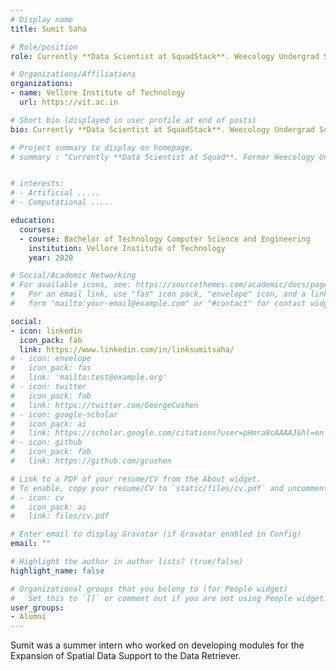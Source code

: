 ```yaml
---
# Display name
title: Sumit Saha

# Role/position
role: Currently **Data Scientist at SquadStack**. Weecology Undergrad Software Developer

# Organizations/Affiliations
organizations:
- name: Vellore Institute of Technology
  url: https://vit.ac.in

# Short bio (displayed in user profile at end of posts)
bio: Currently **Data Scientist at SquadStack**. Weecology Undergrad Software Developer

# Project summary to display on homepage.
# summary : "Currently **Data Scientist at Squad**. Former Weecology Undergrad Software Developer"


# interests:
# - Artificial .....
# - Computational .....

education:
  courses:
  - course: Bachelor of Technology Computer Science and Engineering
    institution: Vellore Institute of Technology
    year: 2020

# Social/Academic Networking
# For available icons, see: https://sourcethemes.com/academic/docs/page-builder/#icons
#   For an email link, use "fas" icon pack, "envelope" icon, and a link in the
#   form "mailto:your-email@example.com" or "#contact" for contact widget.

social:
- icon: linkedin
  icon_pack: fab
  link: https://www.linkedin.com/in/linksumitsaha/
# - icon: envelope
#   icon_pack: fas
#   link: 'mailto:test@example.org'
# - icon: twitter
#   icon_pack: fab
#   link: https://twitter.com/GeorgeCushen
# - icon: google-scholar
#   icon_pack: ai
#   link: https://scholar.google.com/citations?user=pHmra8cAAAAJ&hl=en
# - icon: github
#   icon_pack: fab
#   link: https://github.com/gcushen

# Link to a PDF of your resume/CV from the About widget.
# To enable, copy your resume/CV to `static/files/cv.pdf` and uncomment the lines below.
# - icon: cv
#   icon_pack: ai
#   link: files/cv.pdf

# Enter email to display Gravatar (if Gravatar enabled in Config)
email: ""

# Highlight the author in author lists? (true/false)
highlight_name: false

# Organizational groups that you belong to (for People widget)
#   Set this to `[]` or comment out if you are not using People widget.
user_groups:
- Alumni
---
```


Sumit was a summer intern who worked on developing modules for the Expansion of Spatial Data Support to the Data Retriever.
